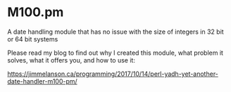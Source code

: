 # M100.pm
A date handling module that has no issue with the size of integers in 32 bit or 64 bit systems

Please read my blog to find out why I created this module, what problem it solves, what it offers you, and how to use it:

https://jimmelanson.ca/programming/2017/10/14/perl-yadh-yet-another-date-handler-m100-pm/

